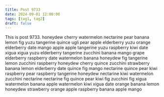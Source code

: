 ```yaml
---
title: Post 9733
date: 2024-09-01 12:00:00
tags: [tag1, tag2]
draft: false
---
```

This is post 9733.
honeydew
cherry
watermelon
nectarine
pear
banana
lemon
fig
yuzu
tangerine
quince
ugli
pear
apple
elderberry
yuzu
orange
elderberry
date
mango
apple
apple
tangerine
yuzu
raspberry
kiwi
date
xigua
xigua
yuzu
elderberry
tangerine
zucchini
banana
mango
grape
elderberry
raspberry
date
watermelon
banana
honeydew
fig
tangerine
lemon
zucchini
raspberry
honeydew
cherry
quince
zucchini
strawberry
banana
lemon
elderberry
date
quince
fig
mango
nectarine
quince
pear
kiwi
raspberry
pear
raspberry
tangerine
honeydew
nectarine
kiwi
watermelon
zucchini
nectarine
nectarine
fig
quince
pear
kiwi
fig
zucchini
fig
xigua
watermelon
banana
apple
watermelon
kiwi
xigua
date
orange
banana
lemon
honeydew
strawberry
orange
apple
raspberry
banana
apple
mango
